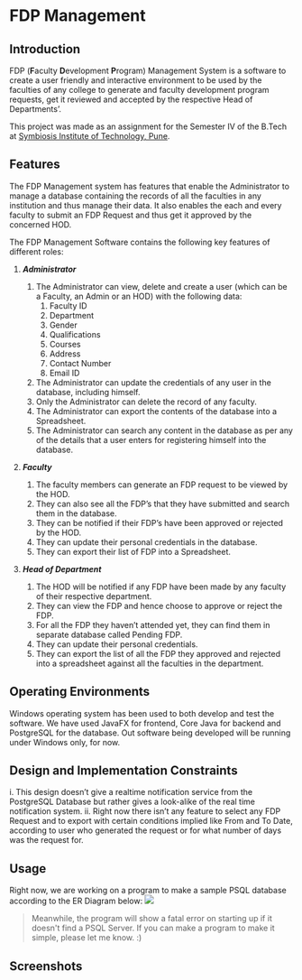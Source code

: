# FDP Management

## Introduction
FDP (**F**aculty **D**evelopment **P**rogram) Management System  is a software to create a user friendly and interactive environment to be used by the faculties of any college to generate and faculty development program requests, get it reviewed and accepted by the respective Head of Departments’.

This project was made as an assignment for the Semester IV of the B.Tech at [Symbiosis Institute of Technology, Pune](http://sitpune.edu.in). 

## Features
The FDP Management system has features that enable the Administrator to manage a database containing the records of all the faculties in any institution and thus manage their data. It also enables the each and every faculty to submit an FDP Request and thus get it approved by the concerned HOD.

The FDP Management Software contains the following key features of different roles:  
1.  ***Administrator***

	1) The Administrator can view, delete and create a user (which can be a Faculty, an  Admin or an HOD) with the following data:
		1.  Faculty ID  
		2.  Department
		3.  Gender
		4.  Qualifications
		5.  Courses
		6.  Address
		7.  Contact Number
		8.  Email ID
	2)  The Administrator can update the credentials of any user in the database, including himself.
	3)  Only the Administrator can delete the record of any faculty.
	4) The Administrator can export the contents of the database into a Spreadsheet.
	5) The Administrator can search any content in the database as per any of the details that a user enters for registering himself into the database.

2. ***Faculty***
	1) The faculty members can generate an FDP request to be viewed by the HOD.
	2)  They can also see all the FDP’s that they have submitted and search them in the database.
	3) They can be notified if their FDP’s have been approved or rejected by the HOD.
	4)  They can update their personal credentials in the database.
	5)  They can export their list of FDP into a Spreadsheet.

3. ***Head of Department***
	1) The HOD will be notified if any FDP have been made by any faculty of their respective department.
	2) They can view the FDP and hence choose to approve or reject the FDP.
	3) For all the FDP they haven’t attended yet, they can find them in separate database called Pending FDP.
	4)  They can update their personal credentials.
	5) They can export the list of all the FDP they approved and rejected into a spreadsheet against all the faculties in the department.

## Operating Environments
Windows operating system has been used to both develop and test the software. We have used JavaFX for frontend, Core Java for backend and PostgreSQL for the database.
Out software being developed will be running under Windows only, for now.

## Design and Implementation Constraints
i. This design doesn’t give a realtime notification service from the PostgreSQL Database but rather gives a look-alike of the real time notification system.
ii. Right now there isn’t any feature to select any FDP Request and to export with certain conditions implied like From and To Date, according to user who generated the request or for what number of days was the request for.

## Usage
Right now, we are working on a program to make a sample PSQL database according to the ER Diagram below: 
![](https://lh3.googleusercontent.com/ykJB-08gy_bqOUXfjk_uDPul2ivaY7XgbJEMvp1Zl84A0l4TMpZurZuA8L-Mj3pAy8ILCpJFi_q_TF5xUkfvCzLflAPwYDOrUTWn1h4Ju417TvJhjhqdvx_W4LCsth1n0Oe8-09n)
 > Meanwhile, the program will show a fatal error on starting up if it doesn't find a PSQL Server. If you can make a program to make it simple, please let me know. :)

## Screenshots

[Reset]: https://github.com/ArpanSriv/FDP/blob/master/screenshots/Reset.png "Reset Password"
[Create Request]: https://github.com/ArpanSriv/FDP/blob/master/screenshots/Create%20FDP%20Request.png "Creating Request"
[Changing Password]: https://github.com/ArpanSriv/FDP/blob/master/screenshots/Change%20Password.png "Changing Password"

